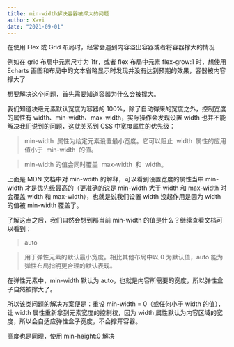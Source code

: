 ```yaml
---
title: min-width解决容器被撑大的问题
author: Xavi
date: "2021-09-01"
---
```


在使用 Flex 或 Grid 布局时，经常会遇到内容溢出容器或者将容器撑大的情况

例如在 grid 布局中元素尺寸为 1fr，或者 flex 布局中元素 flex-grow:1 时，想使用 Echarts 画图和布局中的文本省略显示时发现并没有达到预期的效果，容器被内容撑大了

想要解决这个问题，首先需要知道容器为什么会被撑大。

我们知道块级元素默认宽度为容器的 100%，除了自动得来的宽度之外，控制宽度的属性有 width、min-width、max-width，实际操作会发现设置 width 也并不能解决我们说到的问题，这就关系到 CSS 中宽度属性的优先级：

> min-width  属性为给定元素设置最小宽度。它可以阻止  width  属性的应用值小于  min-width  的值。

> min-width 的值会同时覆盖  max-width  和  width。

上面是 MDN 文档中对 min-wdith 的解释，可以看到设置宽度的属性当中 min-width 才是优先级最高的（更准确的说是 min-width 大于 width 和 max-width 时会覆盖 width 和 max-width），也就是说我们设置 width 没起作用是因为 width 的值被 min-width 覆盖了。

了解这点之后，我们自然会想到那当前 min-width 的值是什么？继续查看文档可以看到：

> auto

> 用于弹性元素的默认最小宽度。相比其他布局中以 0 为默认值，auto 能为弹性布局指明更合理的默认表现。

在弹性元素中，min-width 默认为 auto，也就是内容所需要的宽度，所以弹性盒子自然被撑大了。

所以该类问题的解决方案便是：重设 min-width = 0（或任何小于 width 的值），让 width 属性重新拿到元素宽度的控制权，因为 width 属性默认为内容区域的宽度，所以会自适应弹性盒子宽度，不会撑开容器。

高度也是同理，使用 min-height:0 解决

​
